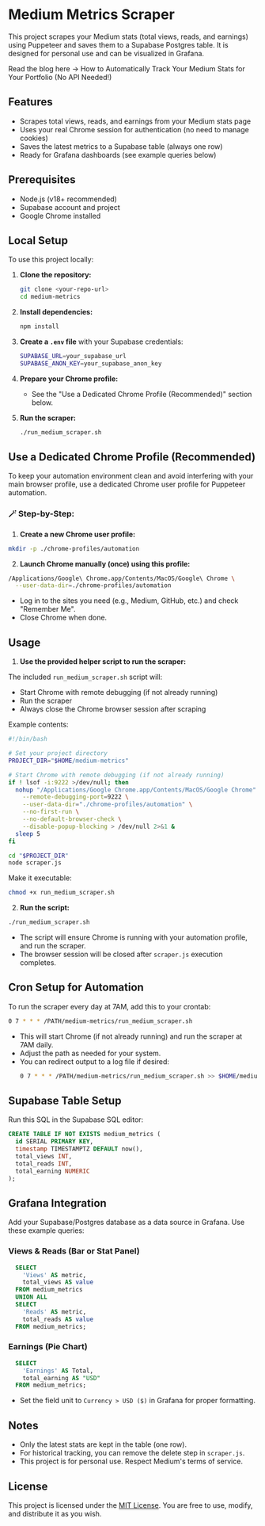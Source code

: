 # Medium Metrics Scraper

This project scrapes your Medium stats (total views, reads, and earnings) using Puppeteer and saves them to a Supabase Postgres table. It is designed for personal use and can be visualized in Grafana.

Read the blog here -> How to Automatically Track Your Medium Stats for Your Portfolio (No API Needed!)

## Features
- Scrapes total views, reads, and earnings from your Medium stats page
- Uses your real Chrome session for authentication (no need to manage cookies)
- Saves the latest metrics to a Supabase table (always one row)
- Ready for Grafana dashboards (see example queries below)

## Prerequisites
- Node.js (v18+ recommended)
- Supabase account and project
- Google Chrome installed

## Local Setup

To use this project locally:

1. **Clone the repository:**
   ```sh
   git clone <your-repo-url>
   cd medium-metrics
   ```

2. **Install dependencies:**
   ```sh
   npm install
   ```

3. **Create a `.env` file** with your Supabase credentials:
   ```sh
   SUPABASE_URL=your_supabase_url
   SUPABASE_ANON_KEY=your_supabase_anon_key
   ```

4. **Prepare your Chrome profile:**
   - See the "Use a Dedicated Chrome Profile (Recommended)" section below.

5. **Run the scraper:**
   ```sh
   ./run_medium_scraper.sh
   ```

## Use a Dedicated Chrome Profile (Recommended)

To keep your automation environment clean and avoid interfering with your main browser profile, use a dedicated Chrome user profile for Puppeteer automation.

### 🪄 Step-by-Step:

1. **Create a new Chrome user profile:**

```bash
mkdir -p ./chrome-profiles/automation
```

2. **Launch Chrome manually (once) using this profile:**

```bash
/Applications/Google\ Chrome.app/Contents/MacOS/Google\ Chrome \
  --user-data-dir=./chrome-profiles/automation
```

- Log in to the sites you need (e.g., Medium, GitHub, etc.) and check "Remember Me".
- Close Chrome when done.

## Usage

1. **Use the provided helper script to run the scraper:**

The included `run_medium_scraper.sh` script will:
- Start Chrome with remote debugging (if not already running)
- Run the scraper
- Always close the Chrome browser session after scraping

Example contents:
```sh
#!/bin/bash

# Set your project directory
PROJECT_DIR="$HOME/medium-metrics"

# Start Chrome with remote debugging (if not already running)
if ! lsof -i:9222 >/dev/null; then
  nohup "/Applications/Google Chrome.app/Contents/MacOS/Google Chrome" \
    --remote-debugging-port=9222 \
    --user-data-dir="./chrome-profiles/automation" \
    --no-first-run \
    --no-default-browser-check \
    --disable-popup-blocking > /dev/null 2>&1 &
  sleep 5
fi

cd "$PROJECT_DIR"
node scraper.js
```

Make it executable:
```sh
chmod +x run_medium_scraper.sh
```

2. **Run the script:**

```sh
./run_medium_scraper.sh
```

- The script will ensure Chrome is running with your automation profile, and run the scraper.
- The browser session will be closed after `scraper.js` execution completes.

## Cron Setup for Automation

To run the scraper every day at 7AM, add this to your crontab:

```sh
0 7 * * * /PATH/medium-metrics/run_medium_scraper.sh
```

- This will start Chrome (if not already running) and run the scraper at 7AM daily.
- Adjust the path as needed for your system.
- You can redirect output to a log file if desired:
  ```sh
  0 7 * * * /PATH/medium-metrics/run_medium_scraper.sh >> $HOME/medium-scraper.log 2>&1
  ```

## Supabase Table Setup

Run this SQL in the Supabase SQL editor:

```sql
CREATE TABLE IF NOT EXISTS medium_metrics (
  id SERIAL PRIMARY KEY,
  timestamp TIMESTAMPTZ DEFAULT now(),
  total_views INT,
  total_reads INT,
  total_earning NUMERIC
);
```

## Grafana Integration

Add your Supabase/Postgres database as a data source in Grafana. Use these example queries:

### Views & Reads (Bar or Stat Panel)
```sql
  SELECT
    'Views' AS metric,
    total_views AS value
  FROM medium_metrics
  UNION ALL
  SELECT
    'Reads' AS metric,
    total_reads AS value
  FROM medium_metrics;
```

### Earnings (Pie Chart)
```sql
  SELECT
    'Earnings' AS Total,
    total_earning AS "USD"
  FROM medium_metrics;
```
- Set the field unit to `Currency > USD ($)` in Grafana for proper formatting.

## Notes
- Only the latest stats are kept in the table (one row).
- For historical tracking, you can remove the delete step in `scraper.js`.
- This project is for personal use. Respect Medium's terms of service.


## License

This project is licensed under the [MIT License](LICENSE). You are free to use, modify, and distribute it as you wish.